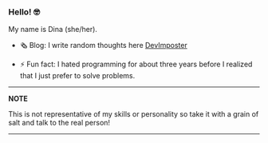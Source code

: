 ### Hello! 🤓
My name is Dina (she/her). 

- 🗞️ Blog: I write random thoughts here [DevImposter](https://www.devimposter.tech/)
  
- ⚡ Fun fact: I hated programming for about three years before I realized that I just prefer to solve problems. 

---
**NOTE**

This is not representative of  my skills or personality so take it with a grain of salt and talk to the real person!

---

